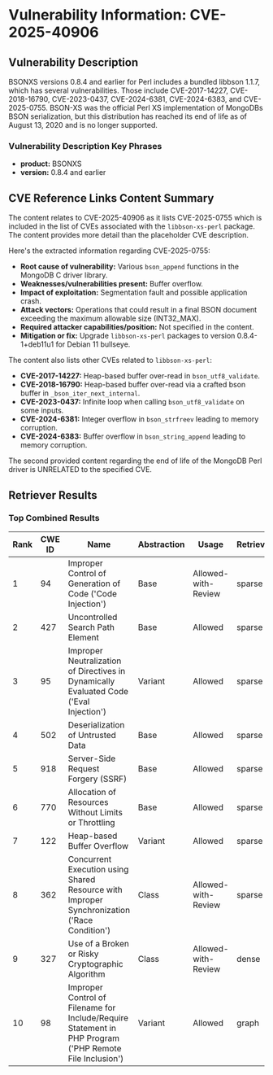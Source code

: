 # Vulnerability Information: CVE-2025-40906

## Vulnerability Description
BSONXS versions 0.8.4 and earlier for Perl includes a bundled libbson 1.1.7, which has several vulnerabilities. Those include CVE-2017-14227, CVE-2018-16790, CVE-2023-0437, CVE-2024-6381, CVE-2024-6383, and CVE-2025-0755. BSON-XS was the official Perl XS implementation of MongoDBs BSON serialization, but this distribution has reached its end of life as of August 13, 2020 and is no longer supported.

### Vulnerability Description Key Phrases
- **product:** BSONXS
- **version:** 0.8.4 and earlier

## CVE Reference Links Content Summary
The content relates to CVE-2025-40906 as it lists CVE-2025-0755 which is included in the list of CVEs associated with the `libbson-xs-perl` package. The content provides more detail than the placeholder CVE description.

Here's the extracted information regarding CVE-2025-0755:

* **Root cause of vulnerability:** Various `bson_append` functions in the MongoDB C driver library.
* **Weaknesses/vulnerabilities present:** Buffer overflow.
* **Impact of exploitation:** Segmentation fault and possible application crash.
* **Attack vectors:** Operations that could result in a final BSON document exceeding the maximum allowable size (INT32_MAX).
* **Required attacker capabilities/position:** Not specified in the content.
* **Mitigation or fix:** Upgrade `libbson-xs-perl` packages to version 0.8.4-1+deb11u1 for Debian 11 bullseye.

The content also lists other CVEs related to `libbson-xs-perl`:

* **CVE-2017-14227:** Heap-based buffer over-read in `bson_utf8_validate`.
* **CVE-2018-16790:** Heap-based buffer over-read via a crafted bson buffer in `_bson_iter_next_internal`.
* **CVE-2023-0437:** Infinite loop when calling `bson_utf8_validate` on some inputs.
* **CVE-2024-6381:** Integer overflow in `bson_strfreev` leading to memory corruption.
* **CVE-2024-6383:** Buffer overflow in `bson_string_append` leading to memory corruption.

The second provided content regarding the end of life of the MongoDB Perl driver is UNRELATED to the specified CVE.

## Retriever Results

### Top Combined Results

| Rank | CWE ID | Name | Abstraction | Usage  | Retrievers | Individual Scores |
|------|--------|------|-------------|-------|------------|-------------------|
| 1 | 94 | Improper Control of Generation of Code ('Code Injection') | Base | Allowed-with-Review | sparse | 0.104 |
| 2 | 427 | Uncontrolled Search Path Element | Base | Allowed | sparse | 0.103 |
| 3 | 95 | Improper Neutralization of Directives in Dynamically Evaluated Code ('Eval Injection') | Variant | Allowed | sparse | 0.102 |
| 4 | 502 | Deserialization of Untrusted Data | Base | Allowed | sparse | 0.099 |
| 5 | 918 | Server-Side Request Forgery (SSRF) | Base | Allowed | sparse | 0.098 |
| 6 | 770 | Allocation of Resources Without Limits or Throttling | Base | Allowed | sparse | 0.096 |
| 7 | 122 | Heap-based Buffer Overflow | Variant | Allowed | sparse | 0.095 |
| 8 | 362 | Concurrent Execution using Shared Resource with Improper Synchronization ('Race Condition') | Class | Allowed-with-Review | sparse | 0.095 |
| 9 | 327 | Use of a Broken or Risky Cryptographic Algorithm | Class | Allowed-with-Review | dense | 0.454 |
| 10 | 98 | Improper Control of Filename for Include/Require Statement in PHP Program ('PHP Remote File Inclusion') | Variant | Allowed | graph | 0.002 |

